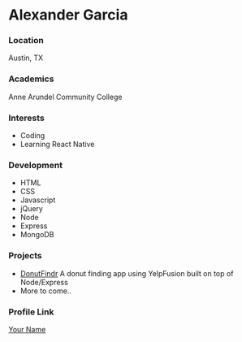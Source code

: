 # Alexander Garcia

### Location

Austin, TX

### Academics

Anne Arundel Community College

### Interests

- Coding
- Learning React Native

### Development

- HTML
- CSS
- Javascript
- jQuery
- Node
- Express
- MongoDB

### Projects

- [DonutFindr](https://github.com/asg5704/donutfindr) A donut finding app using YelpFusion built on top of Node/Express
- More to come..

### Profile Link

[Your Name](https://github.com/asg5704/)